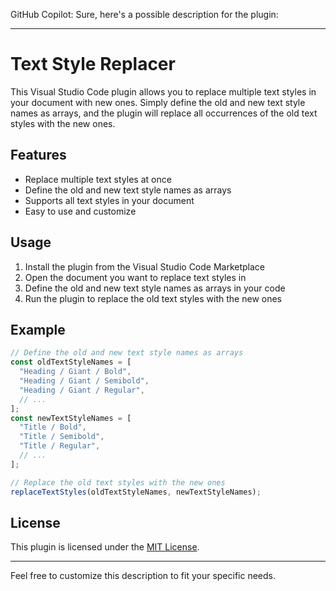 GitHub Copilot: Sure, here's a possible description for the plugin:

---

# Text Style Replacer

This Visual Studio Code plugin allows you to replace multiple text styles in your document with new ones. Simply define the old and new text style names as arrays, and the plugin will replace all occurrences of the old text styles with the new ones.

## Features

- Replace multiple text styles at once
- Define the old and new text style names as arrays
- Supports all text styles in your document
- Easy to use and customize

## Usage

1. Install the plugin from the Visual Studio Code Marketplace
2. Open the document you want to replace text styles in
3. Define the old and new text style names as arrays in your code
4. Run the plugin to replace the old text styles with the new ones

## Example

```typescript
// Define the old and new text style names as arrays
const oldTextStyleNames = [ 
  "Heading / Giant / Bold",
  "Heading / Giant / Semibold",
  "Heading / Giant / Regular",
  // ...
];
const newTextStyleNames = [ 
  "Title / Bold",
  "Title / Semibold",
  "Title / Regular",
  // ...
];

// Replace the old text styles with the new ones
replaceTextStyles(oldTextStyleNames, newTextStyleNames);
```

## License

This plugin is licensed under the [MIT License](LICENSE).

---

Feel free to customize this description to fit your specific needs.
